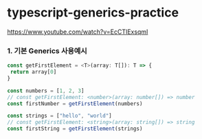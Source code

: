 # typescript-generics-practice
https://www.youtube.com/watch?v=EcCTIExsqmI

### 1. 기본 Generics 사용예시
``` typescript
const getFirstElement = <T>(array: T[]): T => {
 return array[0]
}

const numbers = [1, 2, 3]
// const getFirstElement: <number>(array: number[]) => number
const firstNumber = getFirstElement(numbers)

const strings = ["hello", "world"]
// const getFirstElement: <string>(array: string[]) => string
const firstString = getFirstElement(strings)
```

